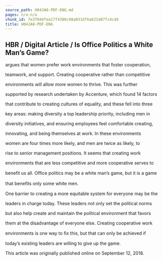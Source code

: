 ```yaml
---
source_path: H04JA0-PDF-ENG.md
pages: n/a-n/a
chunk_id: 7e37044fea17f4306c98a0316f6a621d87fc4cd4
title: H04JA0-PDF-ENG
---
```

## HBR / Digital Article / Is Office Politics a White Man’s Game?

argues that women prefer work environments that foster cooperation,

teamwork, and support. Creating cooperative rather than competitive

environments will allow more women to thrive. This was further

supported by research undertaken by Accenture, which found 14 factors

that contribute to creating cultures of equality, and these fell into three

key areas: making diversity a top leadership priority, including men in

diversity initiatives, and ensuring employees feel comfortable creating,

innovating, and being themselves at work. In these environments

women are four times more likely, and men are twice as likely, to

rise to senior management positions. It seems that creating work

environments that are less competitive and more cooperative serves to

beneﬁt us all. Oﬃce politics may be a white man’s game, but it is a game

that beneﬁts only some white men.

One barrier to creating a more equitable system for everyone may be the

leaders in charge today. These leaders not only set the political norms

but also help create and maintain the political environment that favors

them at the disadvantage of everyone else. Creating cooperative work

environments is one way to ﬁx this, but that can only be achieved if

today’s existing leaders are willing to give up the game.

This article was originally published online on September 12, 2018.
